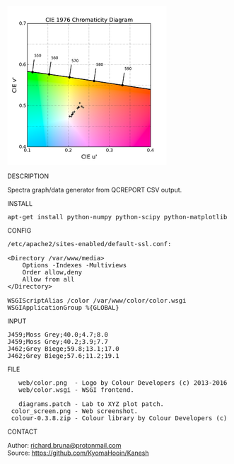![Color](https://github.com/KyomaHooin/Kanesh/raw/master/color/color_screen.png "screenshot")

DESCRIPTION

Spectra graph/data generator from QCREPORT CSV output.  

INSTALL
<pre>
apt-get install python-numpy python-scipy python-matplotlib libapache2-mod-wsgi
</pre>
CONFIG
<pre>
/etc/apache2/sites-enabled/default-ssl.conf:

&lt;Directory /var/www/media&gt;
    Options -Indexes -Multiviews
    Order allow,deny
    Allow from all
&lt;/Directory&gt;

WSGIScriptAlias /color /var/www/color/color.wsgi
WSGIApplicationGroup %{GLOBAL}
</pre>
INPUT
<pre>
J459;Moss Grey;40.0;4.7;8.0
J459;Moss Grey;40.2;3.9;7.7
J462;Grey Biege;59.8;13.1;17.0
J462;Grey Biege;57.6;11.2;19.1
</pre>
FILE
<pre>
   web/color.png  - Logo by Colour Developers (c) 2013-2016
   web/color.wsgi - WSGI frontend.

   diagrams.patch - Lab to XYZ plot patch.
 color_screen.png - Web screenshot.
 colour-0.3.8.zip - Colour library by Colour Developers (c) 2013-2016
</pre>

CONTACT

Author: richard.bruna@protonmail.com<br>
Source: https://github.com/KyomaHooin/Kanesh

